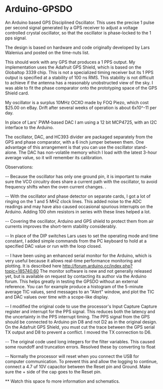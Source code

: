 Arduino-GPSDO
=============
An Arduino based GPS Disciplined Oscillator. This uses the precise 1 pulse per second signal generated by a GPS receiver to adjust a voltage controlled crystal oscillator, so that the oscillator is phase-locked to the 1 pps signal.

The design is based on hardware and code originally developed by Lars Walenius and posted on the time-nuts list.

This should work with any GPS that produces a 1 PPS output. My implementation uses the Adafruit GPS Shield,  which is based on the Globaltop 3339 chip. This is not a specialized timing receiver but its 1 PPS output is specified at a stability of  100 ns RMS. This stability is not difficult to achieve if the antenna has a reasonably unobstructed view of the sky. I was able to fit the phase comparator onto the prototyping space of the GPS Shield card.

My oscillator is a surplus 10MHz OCXO made by FOQ Piezo, which cost $25.00 on eBay. Drift after several weeks of operation is about 6x10^-11 per day. 

In place of Lars' PWM-based DAC I am using a 12 bit MCP4725, with an I2C interface to the Arduino. 

The oscillator, DAC, and HC393 divider are packaged separately from the GPS and phase comparator, with a 6 inch jumper between them. One advantage of this arrangement is that you can use the oscillator stand-alone. The DAC has non-volatile memory which I load with the latest 3-hour average value, so it will remember its calibration.

Observations:

-- Because the oscillator has only one ground pin, it is important to make sure the VCO circuitry does share a current path with the oscillator, to avoid frequency shifts when the oven current changes. .

-- With the oscillator and phase detector on separate cards, I got a lot of ringing on the 1 and 5 MHZ clock lines. This added noise to the ADC readings and may have also caused occasional spurious interrupts on the Arduino. Adding 100 ohm resistors in series with these lines helped a lot.

-- Covering the oscillator, Arduino and GPS shield to protect them from air currents improves the short-term stability considerably.

-- In place of the DIP switches Lars uses to set the operating mode and time constant, I added simple commands from the PC keyboard to hold at a specified DAC value or run with the loop closed.

-- I have been using an enhanced serial monitor for the Arduino, which is very useful because it allows real-time performance monitoring and plotting. It is described here
http://forum.arduino.cc/index.php?topic=185740.60
The monitor software is new and not generally released yet, but is available on request by contacting its author via the Arduino forum. This helps greatly in testing the GPSDO without an external reference. You can for example produce a histogram of the 5-minute average TIC values, send messages to an "Alert" window, and plot the TIC and DAC values over time with a scope-like display.

-- I modified the original code to use the processor's Input Capture Capture register and interrupt for the PPS signal. This reduces both the latency and the uncertainty in the PPS interrupt timing. The PPS signal from the GPS should be connected to Arduino pin D8 and not D2 as in the original design. On the Adafruit GPS Shield, you must cut the trace between the GPS serial TX output and D8 to prevent a conflict. I moved the TX connection to D6.

-- The original code used long integers for the filter variables. This caused some roundoff and truncation errors. Resolved these by converting to float

-- Normally the processor will reset when you connect the USB for computer communication. To prevent this and allow the logging to continue, connect a 4.7 uf 10V capacitor between the Reset pin and Ground. Make sure the + side of the cap goes to the Reset pin.

** Watch this space fo more information and schematics.
